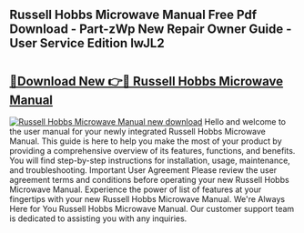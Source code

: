 ## Russell Hobbs Microwave Manual Free Pdf Download - Part-zWp New Repair Owner Guide - User Service Edition lwJL2

# <h2><a href="http://cf1589.oget.top/?id=Russell+Hobbs+Microwave+Manual">🔗Download New 👉🔴 Russell Hobbs Microwave Manual</a></h2>

[![Russell Hobbs Microwave Manual new download](https://i.imgur.com/5g1atiW.png)](http://cf1589.oget.top/?id=Russell+Hobbs+Microwave+Manual)
Hello and welcome to the user manual for your newly integrated Russell Hobbs Microwave Manual. This guide is here to help you make the most of your product by providing a comprehensive overview of its features, functions, and benefits. You will find step-by-step instructions for installation, usage, maintenance, and troubleshooting. Important User Agreement Please review the user agreement terms and conditions before operating your new Russell Hobbs Microwave Manual. Experience the power of list of features at your fingertips with your new Russell Hobbs Microwave Manual. We're Always Here for You Russell Hobbs Microwave Manual. Our customer support team is dedicated to assisting you with any inquiries.
